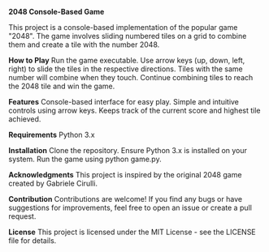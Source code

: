 **2048 Console-Based Game**

This project is a console-based implementation of the popular game "2048". The game involves sliding numbered tiles on a grid to combine them and create a tile with the number 2048.

**How to Play**
Run the game executable.
Use arrow keys (up, down, left, right) to slide the tiles in the respective directions.
Tiles with the same number will combine when they touch.
Continue combining tiles to reach the 2048 tile and win the game.

**Features**
Console-based interface for easy play.
Simple and intuitive controls using arrow keys.
Keeps track of the current score and highest tile achieved.

**Requirements**
Python 3.x

**Installation**
Clone the repository.
Ensure Python 3.x is installed on your system.
Run the game using python game.py.

**Acknowledgments**
This project is inspired by the original 2048 game created by Gabriele Cirulli.

**Contribution**
Contributions are welcome! If you find any bugs or have suggestions for improvements, feel free to open an issue or create a pull request.

**License**
This project is licensed under the MIT License - see the LICENSE file for details.
